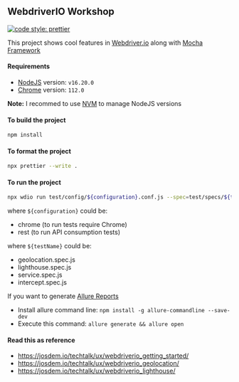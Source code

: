 ## WebdriverIO Workshop

[![code style: prettier](https://img.shields.io/badge/code_style-prettier-ff69b4.svg?style=flat-square)](https://github.com/prettier/prettier)

This project shows cool features in [Webdriver.io](https://webdriver.io/) along with [Mocha Framework](https://mochajs.org/)

#### Requirements

- [NodeJS](https://nodejs.org/en/) version: `v16.20.0`
- [Chrome](https://www.google.com/chrome/) version: `112.0`

**Note:** I recommed to use [NVM](https://github.com/nvm-sh/nvm) to manage NodeJS versions

#### To build the project

```bash
npm install
```

#### To format the project

```bash
npx prettier --write .
```

#### To run the project

```bash
npx wdio run test/config/${configuration}.conf.js --spec=test/specs/${testName}
```

where `${configuration}` could be:

- chrome (to run tests require Chrome)
- rest (to run API consumption tests)

where `${testName}` could be:

- geolocation.spec.js
- lighthouse.spec.js
- service.spec.js
- intercept.spec.js

If you want to generate [Allure Reports](https://webdriver.io/docs/allure-reporter/)

- Install allure command line: `npm install -g allure-commandline --save-dev`
- Execute this command: `allure generate && allure open`

#### Read this as reference

- https://josdem.io/techtalk/ux/webdriverio_getting_started/
- https://josdem.io/techtalk/ux/webdriverio_geolocation/
- https://josdem.io/techtalk/ux/webdriverio_lighthouse/
